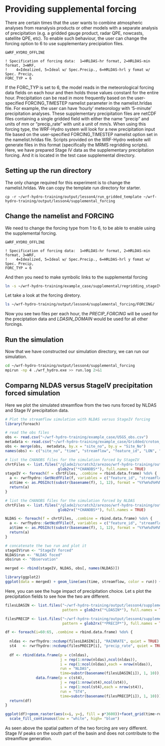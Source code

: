 # Providing supplemental forcing

There are certain times that the user wants to combine atmospheric analyses from reanalysis products or other models with a separate analysis of precipitation (e.g. a gridded gauge product, radar QPE, nowcasts, satellite QPE, etc). To enable such behaviour, the user can change the forcing option to 6 to use supplementary precipiation files.

```
&WRF_HYDRO_OFFLINE

! Specification of forcing data:  1=HRLDAS-hr format, 2=HRLDAS-min format, 3=WRF,
!    4=Idealized, 5=Ideal w/ Spec.Precip., 6=HRLDAS-hrl y fomat w/ Spec. Precip,
FORC_TYP = 6
```

If the FORC_TYP is set to 6, the model reads in the meteorological forcing data fields on each hour and then holds those values constant for the entire hour. Precipitation can be read in more frequently based on the user-specified FORCING_TIMESTEP namelist parameter in the namelist.hrldas file. For example, the user can have ‘hourly’ meteorology with ‘5-minute’ precipitation analyses. These supplementary precipitation files are netCDF files containing a single gridded field with either the name “precip” and units of mm or “precip_rate” with unit a unit of mm/s. When using this forcing type, the WRF-Hydro system will look for a new precipitation input file based on the user-specified FORCING_TIMESTEP namelist option set in the namelist.hrldas file. Scripts provided on the WRF-Hydro website will generate files in this format (specifically the MRMS regridding scripts). Here, we have prepared Stage IV data as the supplementary precipitation forcing. And it is located in the test case supplemental directory. 

## Setting up the run directory
The only change required for this experiment is to change the namelist.hrldas. We can copy the template run directory for starter. 
```
cp -r ~/wrf-hydro-training/output/lesson4/run_gridded_template ~/wrf-hydro-training/output/lesson4/supplemental_forcing
```
## Change the namelist and FORCING
We need to change the forcing type from 1 to 6, to be able to enable using the supplemental forcing. 

```
&WRF_HYDRO_OFFLINE

! Specification of forcing data:  1=HRLDAS-hr format, 2=HRLDAS-min format, 3=WRF,
!    4=Idealized, 5=Ideal w/ Spec.Precip., 6=HRLDAS-hrl y fomat w/ Spec. Precip,
FORC_TYP = 6
```

And then you need to make symbolic links to the supplemental forcing

```bash
ln -s ~/wrf-hydro-training/example_case/supplemental/regridding_stageIV/20110* ~/wrf-hydro-training/output/lesson4/supplemental_forcing/FORCING/
```

Let take a look at the forcing diretory.

```bash
ls ~/wrf-hydro-training/output/lesson4/supplemental_forcing/FORCING/
```

Now you see two files per each hour, the *PRECIP_FORCING* will be used for the preciptation data and *LDASIN_DOMAIN* would be used for all other forcings. 

## Run the simulation
Now that we have constructed our simulation directory, we can run our simulation.

```bash
cd ~/wrf-hydro-training/output/lesson4/supplemental_forcing
mpirun -np 4 ./wrf_hydro.exe >> run.log 2>&1
```
## Comparng NLDAS versus StageIV precipitation forced simulation

Here we plot the simulated streamflow from the two runs forced by NLDAS and Stage IV precipitation data. 
```R
# Plot the streamflow simulation with NLDAS versus StageIV forcing
library(foreach)

# read the obs files
obs <- read.csv("~/wrf-hydro-training/example_case/USGS_obs.csv")
metadata <- read.csv("~/wrf-hydro-training/example_case/Gridded/croton_frxst_pts.csv")
obs <- merge(obs,  metadata, by.x = "site_no", by.y = "Site_No")
names(obs) <- c("site_no", "time", "streamflow", "feature_id", "LON", "LAT", "STATION")

# list the CHANOBS files for the simulation forced by StageIV
chrtFiles <- list.files("/glade2/scratch2/arezoo/wrf-hydro-training/output/lesson4/supplemental_forcing",
                        glob2rx("*CHANOBS*"), full.names = TRUE)
stageIV <- foreach(f = chrtFiles, .combine = rbind.data.frame) %do% {
  a <- rwrfhydro::GetNcdfFile(f, variables = c("feature_id", "streamflow"), quiet = TRUE)
  a$time <- as.POSIXct(substr(basename(f), 1, 12), format = "%Y%m%d%H%M", tz = "UTC")
  return(a)
}

# list the CHANOBS files for the simulation forced by NLDAS
chrtFiles <- list.files("/glade2/scratch2/arezoo/wrf-hydro-training/output/lesson4/run_gridded_baseline/",
                        glob2rx("*CHANOBS*"), full.names = TRUE)

NLDAS <- foreach(f = chrtFiles, .combine = rbind.data.frame) %do% {
  a <- rwrfhydro::GetNcdfFile(f, variables = c("feature_id", "streamflow"), quiet = TRUE)
  a$time <- as.POSIXct(substr(basename(f), 1, 12), format = "%Y%m%d%H%M", tz = "UTC")
  return(a)
}

# concatenate the two run and plot it
stageIV$run <- "StageIV forced"
NLDAS$run <- "NLDAS foced"
obs$run <- "Observation"

merged <- rbind(stageIV, NLDAS, obs[, names(NLDAS)])

library(ggplot2)
ggplot(data = merged) + geom_line(aes(time, streamflow, color = run)) + facet_wrap(~feature_id)
```
Here, you can see the huge impact of precipitation choice. Let s plot the precipitation fields to see how the two are different. 

```R
filesLDASIN <- list.files("~/wrf-hydro-training/output/lesson4/supplemental_forcing/FORCING",
                          pattern = glob2rx("*LDASIN*"), full.names = TRUE)

filesPRECIP <- list.files("~/wrf-hydro-training/output/lesson4/supplemental_forcing/FORCING",
                          pattern = glob2rx("*PRECIP*"), full.names = TRUE)

df <- foreach(i=60:65, .combine = rbind.data.frame) %do% {
  
  nldas <- rwrfhydro::ncdump(filesLDASIN[i], "RAINRATE", quiet = TRUE)
  st4   <- rwrfhydro::ncdump(filesPRECIP[i], "precip_rate", quiet = TRUE)
  
  df <- rbind(data.frame(p = c(nldas),
                         j = rep(1:nrow(nldas),ncol(nldas)),
                         i = rep(1:ncol(nldas),each = nrow(nldas)),
                         run = "NLDAS",
                         time=substr(basename(filesLDASIN[i]), 1, 10)),
              data.frame(p = c(st4),
                         j = rep(1:nrow(st4),ncol(st4)),
                         i = rep(1:ncol(st4),each = nrow(st4)),
                         run = "ST4",
                         time=substr(basename(filesPRECIP[i]), 1, 10)))
  return(df)
}

ggplot(df)+geom_raster(aes(x=i, y=j, fill = p*3600))+facet_grid(time~run)+
  scale_fill_continuous(low = "white", high= "blue")

```
As seen above the spatial pattern of the two forcing are very different. Stage IV peaks on the south part of the basin and does not contribute to the streamflow generation. 
